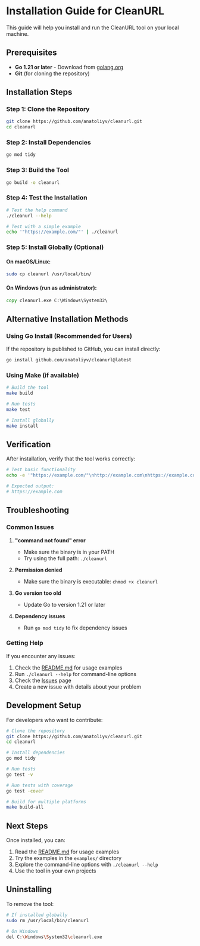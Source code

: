 # Installation Guide for CleanURL

This guide will help you install and run the CleanURL tool on your local machine.

## Prerequisites

- **Go 1.21 or later** - Download from [golang.org](https://golang.org/dl/)
- **Git** (for cloning the repository)

## Installation Steps

### Step 1: Clone the Repository

```bash
git clone https://github.com/anatoliyv/cleanurl.git
cd cleanurl
```

### Step 2: Install Dependencies

```bash
go mod tidy
```

### Step 3: Build the Tool

```bash
go build -o cleanurl
```

### Step 4: Test the Installation

```bash
# Test the help command
./cleanurl --help

# Test with a simple example
echo '"https://example.com/"' | ./cleanurl
```

### Step 5: Install Globally (Optional)

#### On macOS/Linux:
```bash
sudo cp cleanurl /usr/local/bin/
```

#### On Windows (run as administrator):
```cmd
copy cleanurl.exe C:\Windows\System32\
```

## Alternative Installation Methods

### Using Go Install (Recommended for Users)

If the repository is published to GitHub, you can install directly:

```bash
go install github.com/anatoliyv/cleanurl@latest
```

### Using Make (if available)

```bash
# Build the tool
make build

# Run tests
make test

# Install globally
make install
```

## Verification

After installation, verify that the tool works correctly:

```bash
# Test basic functionality
echo -e '"https://example.com/"\nhttp://example.com\nhttps://example.com' | cleanurl

# Expected output:
# https://example.com
```

## Troubleshooting

### Common Issues

1. **"command not found" error**
   - Make sure the binary is in your PATH
   - Try using the full path: `./cleanurl`

2. **Permission denied**
   - Make sure the binary is executable: `chmod +x cleanurl`

3. **Go version too old**
   - Update Go to version 1.21 or later

4. **Dependency issues**
   - Run `go mod tidy` to fix dependency issues

### Getting Help

If you encounter any issues:

1. Check the [README.md](README.md) for usage examples
2. Run `./cleanurl --help` for command-line options
3. Check the [Issues](https://github.com/anatoliyv/cleanurl/issues) page
4. Create a new issue with details about your problem

## Development Setup

For developers who want to contribute:

```bash
# Clone the repository
git clone https://github.com/anatoliyv/cleanurl.git
cd cleanurl

# Install dependencies
go mod tidy

# Run tests
go test -v

# Run tests with coverage
go test -cover

# Build for multiple platforms
make build-all
```

## Next Steps

Once installed, you can:

1. Read the [README.md](README.md) for usage examples
2. Try the examples in the `examples/` directory
3. Explore the command-line options with `./cleanurl --help`
4. Use the tool in your own projects

## Uninstalling

To remove the tool:

```bash
# If installed globally
sudo rm /usr/local/bin/cleanurl

# On Windows
del C:\Windows\System32\cleanurl.exe
``` 